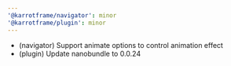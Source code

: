 ```yaml
---
'@karrotframe/navigator': minor
'@karrotframe/plugin': minor
---
```


- (navigator) Support animate options to control animation effect
- (plugin) Update nanobundle to 0.0.24
